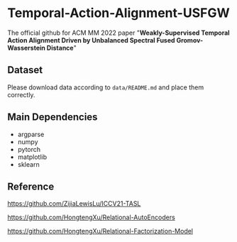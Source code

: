 # Temporal-Action-Alignment-USFGW
The official github for ACM MM 2022 paper "**Weakly-Supervised Temporal Action Alignment Driven by Unbalanced Spectral Fused Gromov-Wasserstein Distance**"

## Dataset

Please download data according to `data/README.md` and place them correctly.

## Main Dependencies

- argparse
- numpy
- pytorch
- matplotlib
- sklearn

## Reference

https://github.com/ZijiaLewisLu/ICCV21-TASL

https://github.com/HongtengXu/Relational-AutoEncoders

https://github.com/HongtengXu/Relational-Factorization-Model

